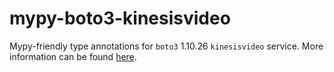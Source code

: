 # mypy-boto3-kinesisvideo

Mypy-friendly type annotations for `boto3` 1.10.26 `kinesisvideo` service.
More information can be found [here](https://github.com/vemel/mypy_boto3).